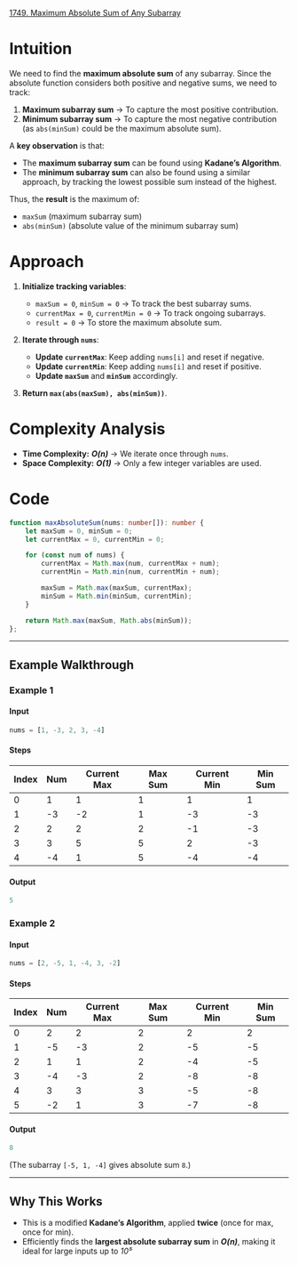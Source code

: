[1749. Maximum Absolute Sum of Any Subarray](https://leetcode.com/problems/maximum-absolute-sum-of-any-subarray/)

# Intuition

We need to find the **maximum absolute sum** of any subarray. Since the absolute function considers both positive and negative sums, we need to track:
1. **Maximum subarray sum** → To capture the most positive contribution.
2. **Minimum subarray sum** → To capture the most negative contribution (as `abs(minSum)` could be the maximum absolute sum).

A **key observation** is that:
- The **maximum subarray sum** can be found using **Kadane’s Algorithm**.
- The **minimum subarray sum** can also be found using a similar approach, by tracking the lowest possible sum instead of the highest.

Thus, the **result** is the maximum of:
- `maxSum` (maximum subarray sum)
- `abs(minSum)` (absolute value of the minimum subarray sum)

# Approach

1. **Initialize tracking variables**:
    
    - `maxSum = 0`, `minSum = 0` → To track the best subarray sums.
    - `currentMax = 0`, `currentMin = 0` → To track ongoing subarrays.
    - `result = 0` → To store the maximum absolute sum.
	
2. **Iterate through `nums`**:
    - **Update `currentMax`**: Keep adding `nums[i]` and reset if negative.
    - **Update `currentMin`**: Keep adding `nums[i]` and reset if positive.
    - **Update `maxSum`** and **`minSum`** accordingly.
	
3. **Return `max(abs(maxSum), abs(minSum))`**.
    

# Complexity Analysis

- **Time Complexity:** ***O(n)*** → We iterate once through `nums`.
- **Space Complexity:** ***O(1)*** → Only a few integer variables are used.

# Code

```typescript
function maxAbsoluteSum(nums: number[]): number {
    let maxSum = 0, minSum = 0;
    let currentMax = 0, currentMin = 0;

    for (const num of nums) {
        currentMax = Math.max(num, currentMax + num);
        currentMin = Math.min(num, currentMin + num);

        maxSum = Math.max(maxSum, currentMax);
        minSum = Math.min(minSum, currentMin);
    }

    return Math.max(maxSum, Math.abs(minSum));
};

```

---

## **Example Walkthrough**

### **Example 1**

#### **Input**

```typescript
nums = [1, -3, 2, 3, -4]
```

#### **Steps**

|Index|Num|Current Max|Max Sum|Current Min|Min Sum|
|---|---|---|---|---|---|
|0|1|1|1|1|1|
|1|-3|-2|1|-3|-3|
|2|2|2|2|-1|-3|
|3|3|5|5|2|-3|
|4|-4|1|5|-4|-4|

#### **Output**

```typescript
5
```

### **Example 2**

#### **Input**

```typescript
nums = [2, -5, 1, -4, 3, -2]
```

#### **Steps**

|Index|Num|Current Max|Max Sum|Current Min|Min Sum|
|---|---|---|---|---|---|
|0|2|2|2|2|2|
|1|-5|-3|2|-5|-5|
|2|1|1|2|-4|-5|
|3|-4|-3|2|-8|-8|
|4|3|3|3|-5|-8|
|5|-2|1|3|-7|-8|

#### **Output**

```typescript
8
```

(The subarray `[-5, 1, -4]` gives absolute sum `8`.)

---

## **Why This Works**

- This is a modified **Kadane’s Algorithm**, applied **twice** (once for max, once for min).
- Efficiently finds the **largest absolute subarray sum** in ***O(n)***, making it ideal for large inputs up to *10⁵*